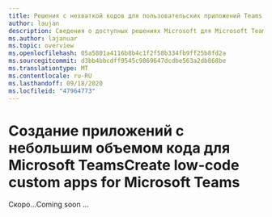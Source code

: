 ```yaml
---
title: Решения с нехваткой кодов для пользовательских приложений Teams
author: laujan
description: Сведения о доступных решениях Microsoft для Microsoft Teams и без кода
ms.author: lajanuar
ms.topic: overview
ms.openlocfilehash: 05a5801a4116b8b4c1f2f58b334fb9ff25b8fd2a
ms.sourcegitcommit: d3bb4bbcdff9545c9869647dcdbe563a2db868be
ms.translationtype: MT
ms.contentlocale: ru-RU
ms.lasthandoff: 09/18/2020
ms.locfileid: "47964773"
---
```

# <a name="create-low-code-custom-apps-for-microsoft-teams"></a><span data-ttu-id="34b6a-103">Создание приложений с небольшим объемом кода для Microsoft Teams</span><span class="sxs-lookup"><span data-stu-id="34b6a-103">Create low-code custom apps for Microsoft Teams</span></span>

<span data-ttu-id="34b6a-104">Скоро...</span><span class="sxs-lookup"><span data-stu-id="34b6a-104">Coming soon ...</span></span>

